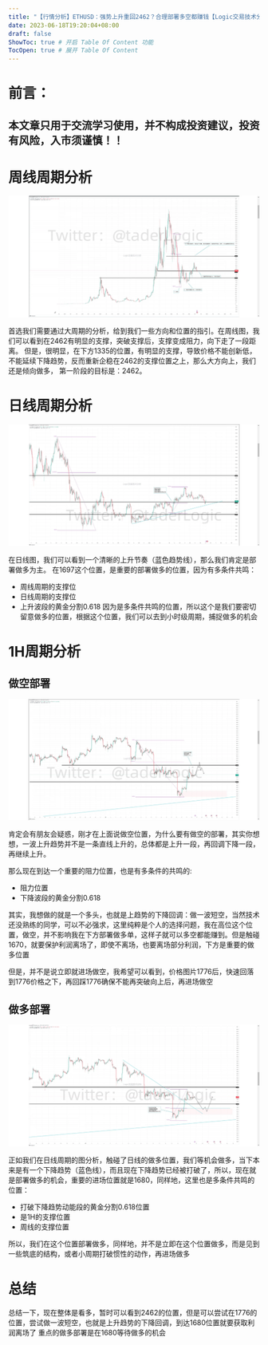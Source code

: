 ```yaml
---
title: "【行情分析】ETHUSD：强势上升重回2462？合理部署多空都赚钱【Logic交易技术分析】【2023/06/18更新】"
date: 2023-06-18T19:20:04+08:00
draft: false
ShowToc: true # 开启 Table Of Content 功能
TocOpen: true # 展开 Table Of Content
---
```


# 前言：

## 本文章只用于交流学习使用，并不构成投资建议，投资有风险，入市须谨慎！！

# 周线周期分析

![](https://raw.githubusercontent.com/Logic-web3/airdrop/main/content/post/../../static/image/ETHUSD%20prediction.png)

首选我们需要通过大周期的分析，给到我们一些方向和位置的指引。在周线图，我们可以看到在2462有明显的支撑，突破支撑后，支撑变成阻力，向下走了一段距离。
但是，很明显，在下方1335的位置，有明显的支撑，导致价格不能创新低，不能延续下降趋势，反而重新企稳在2462的支撑位置之上，那么大方向上，我们还是倾向做多，
第一阶段的目标是：2462。

# 日线周期分析

![](https://raw.githubusercontent.com/Logic-web3/airdrop/main/content/post/../../static/image/ETHUSD%20prediction%202.png)

在日线图，我们可以看到一个清晰的上升节奏（蓝色趋势线），那么我们肯定是部署做多为主。
在1697这个位置，是重要的部署做多的位置，因为有多条件共鸣：
- 周线周期的支撑位
- 日线周期的支撑位
- 上升波段的黄金分割0.618
因为是多条件共鸣的位置，所以这个是我们要密切留意做多的位置，根据这个位置，我们可以去到小时级周期，捕捉做多的机会


# 1H周期分析

## 做空部署

![](https://raw.githubusercontent.com/Logic-web3/airdrop/main/content/post/../../static/image/ETHUSD%20prediction%203.png)

肯定会有朋友会疑惑，刚才在上面说做空位置，为什么要有做空的部署，其实你想想，一波上升趋势并不是一条直线上升的，总体都是上升一段，再回调下降一段，再继续上升。

那么现在到达一个重要的阻力位置，也是有多条件的共鸣的:
- 阻力位置
- 下降波段的黄金分割0.618
  
其实，我想做的就是一个多头，也就是上趋势的下降回调：做一波短空，当然技术还没熟练的同学，可以不必强求，这里纯粹是个人的选择问题，我在高位这个位置，做空，并不影响我在下方部署做多单，这样子就可以多空都能赚到。但是触碰1670，就要保护利润离场了，即使不离场，也要离场部分利润，下方是重要的做多位置

但是，并不是说立即就进场做空，我希望可以看到，价格图片1776后，快速回落到1776价格之下，再回踩1776确保不能再突破向上后，再进场做空


## 做多部署

![](https://raw.githubusercontent.com/Logic-web3/airdrop/main/content/post/../../static/image/ETHUSD%20prediction%204.png)

正如我们在日线周期的图分析，触碰了日线的做多位置，我们等机会做多，当下本来是有一个下降趋势（蓝色线），而且现在下降趋势已经被打破了，所以，现在就是部署做多的机会，重要的进场位置就是1680，同样地，这里也是多条件共鸣的位置：
- 打破下降趋势动能段的黄金分割0.618位置
- 是1H的支撑位置
- 周线的支撑位置
  
所以，我们在这个位置部署做多，同样地，并不是立即在这个位置做多，而是见到一些筑底的结构，或者小周期打破惯性的动作，再进场做多

# 总结

总结一下，现在整体是看多，暂时可以看到2462的位置，但是可以尝试在1776的位置，尝试做一波短空，也就是上升趋势的下降回调，到达1680位置就要获取利润离场了
重点的做多部署是在1680等待做多的机会


